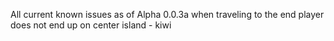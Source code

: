 All current known issues as of Alpha 0.0.3a
when traveling to the end player does not end up on center island - kiwi

